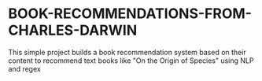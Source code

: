 # BOOK-RECOMMENDATIONS-FROM-CHARLES-DARWIN
This simple project builds a book recommendation system based on their content to recommend text books like "On the Origin of Species" using NLP and regex
